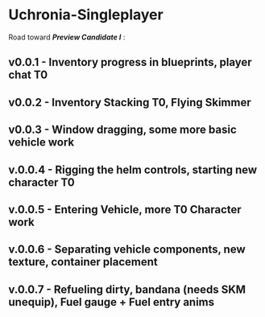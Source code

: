 # Uchronia-Singleplayer

Road toward ***Preview Candidate I*** :

## v0.0.1 - Inventory progress in blueprints, player chat T0

## v0.0.2 - Inventory Stacking T0, Flying Skimmer

## v0.0.3 - Window dragging, some more basic vehicle work

## v.0.0.4 - Rigging the helm controls, starting new character T0

## v.0.0.5 - Entering Vehicle, more T0 Character work

## v.0.0.6 - Separating vehicle components, new texture, container placement

## v.0.0.7 - Refueling dirty, bandana (needs SKM unequip), Fuel gauge + Fuel entry anims